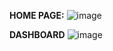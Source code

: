 **HOME PAGE:**
![image](https://github.com/user-attachments/assets/4ec68b25-8e61-4579-b2da-c3cba7aaa6c3)

**DASHBOARD**
![image](https://github.com/user-attachments/assets/455d4de4-a3ae-477b-bcb6-4241822eefa7)
